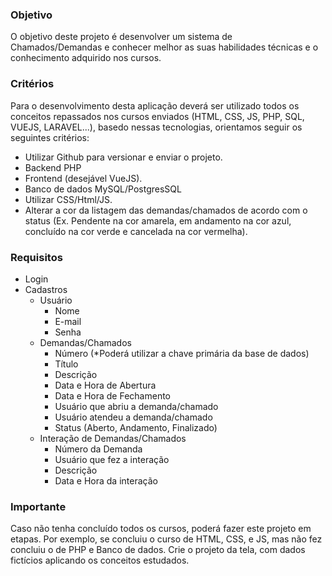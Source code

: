 ### Objetivo
O objetivo deste projeto é desenvolver um sistema de Chamados/Demandas e conhecer melhor as suas habilidades técnicas e o conhecimento adquirido nos cursos.

### Critérios
Para o desenvolvimento desta aplicação deverá ser utilizado todos os conceitos repassados nos cursos enviados (HTML, CSS, JS, PHP, SQL, VUEJS, LARAVEL...), basedo nessas tecnologias, orientamos seguir os seguintes critérios:

- Utilizar Github para versionar e enviar o projeto.
- Backend PHP
- Frontend (desejável VueJS).
- Banco de dados MySQL/PostgresSQL
- Utilizar CSS/Html/JS.
- Alterar a cor da listagem das demandas/chamados de acordo com o status (Ex. Pendente na cor amarela, em andamento na cor azul, concluído na cor verde e cancelada na cor vermelha).

### Requisitos
- Login
- Cadastros
	- Usuário
		- Nome
		- E-mail
		- Senha
	- Demandas/Chamados
		- Número (*Poderá utilizar a chave primária da base de dados)
		- Título
		- Descrição
		- Data e Hora de Abertura
		- Data e Hora de Fechamento
		- Usuário que abriu a demanda/chamado
		- Usuário atendeu a demanda/chamado
		- Status (Aberto, Andamento, Finalizado)
	- Interação de Demandas/Chamados
		- Número da Demanda
		- Usuário que fez a interação
		- Descrição
		- Data e Hora da interação

### Importante
Caso não tenha concluído todos os cursos, poderá fazer este projeto em etapas. Por exemplo, se concluiu o curso de HTML, CSS, e JS, mas não fez concluiu o de PHP e Banco de dados. Crie o projeto da tela, com dados fictícios aplicando os conceitos estudados.